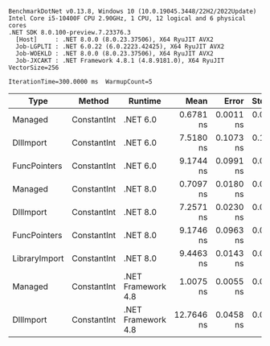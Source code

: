 ```

BenchmarkDotNet v0.13.8, Windows 10 (10.0.19045.3448/22H2/2022Update)
Intel Core i5-10400F CPU 2.90GHz, 1 CPU, 12 logical and 6 physical cores
.NET SDK 8.0.100-preview.7.23376.3
  [Host]     : .NET 8.0.0 (8.0.23.37506), X64 RyuJIT AVX2
  Job-LGPLTI : .NET 6.0.22 (6.0.2223.42425), X64 RyuJIT AVX2
  Job-WOEKLD : .NET 8.0.0 (8.0.23.37506), X64 RyuJIT AVX2
  Job-JXCAKT : .NET Framework 4.8.1 (4.8.9181.0), X64 RyuJIT VectorSize=256

IterationTime=300.0000 ms  WarmupCount=5  

```
| Type          | Method      | Runtime            | Mean       | Error     | StdDev    | Median     | Min        | Max        |
|-------------- |------------ |------------------- |-----------:|----------:|----------:|-----------:|-----------:|-----------:|
| Managed       | ConstantInt | .NET 6.0           |  0.6781 ns | 0.0011 ns | 0.0009 ns |  0.6780 ns |  0.6764 ns |  0.6798 ns |
| DllImport     | ConstantInt | .NET 6.0           |  7.5180 ns | 0.1073 ns | 0.1003 ns |  7.5195 ns |  7.3570 ns |  7.6578 ns |
| FuncPointers  | ConstantInt | .NET 6.0           |  9.1744 ns | 0.0991 ns | 0.0927 ns |  9.1476 ns |  9.0865 ns |  9.3828 ns |
| Managed       | ConstantInt | .NET 8.0           |  0.7097 ns | 0.0180 ns | 0.0168 ns |  0.6992 ns |  0.6976 ns |  0.7411 ns |
| DllImport     | ConstantInt | .NET 8.0           |  7.2571 ns | 0.0230 ns | 0.0204 ns |  7.2525 ns |  7.2362 ns |  7.3014 ns |
| FuncPointers  | ConstantInt | .NET 8.0           |  9.1746 ns | 0.0963 ns | 0.0901 ns |  9.1509 ns |  9.0993 ns |  9.3412 ns |
| LibraryImport | ConstantInt | .NET 8.0           |  9.4463 ns | 0.0143 ns | 0.0111 ns |  9.4408 ns |  9.4385 ns |  9.4684 ns |
| Managed       | ConstantInt | .NET Framework 4.8 |  1.0075 ns | 0.0055 ns | 0.0043 ns |  1.0054 ns |  1.0036 ns |  1.0161 ns |
| DllImport     | ConstantInt | .NET Framework 4.8 | 12.7646 ns | 0.0458 ns | 0.0358 ns | 12.7461 ns | 12.7423 ns | 12.8456 ns |
